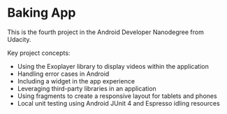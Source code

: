 # Baking App
 
This is the fourth project in the Android Developer Nanodegree from Udacity.

Key project concepts:

- Using the Exoplayer library to display videos within the application
- Handling error cases in Android
- Including a widget in the app experience
- Leveraging third-party libraries in an application
- Using fragments to create a responsive layout for tablets and phones
- Local unit testing using Android JUnit 4 and Espresso idling resources
